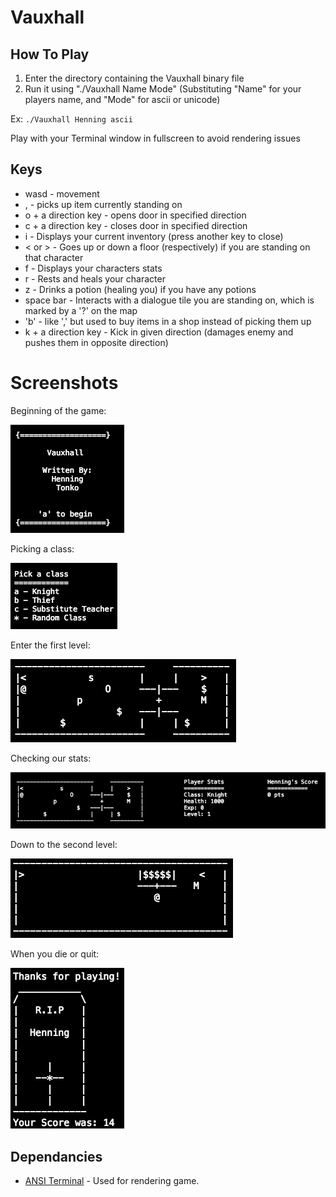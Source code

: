 # Vauxhall

## How To Play
1) Enter the directory containing the Vauxhall binary file
2) Run it using "./Vauxhall Name Mode" (Substituting "Name" for your players name, and "Mode" for ascii or unicode)

Ex: ```./Vauxhall Henning ascii```

Play with your Terminal window in fullscreen to avoid rendering issues

## Keys
* wasd - movement
* , - picks up item currently standing on
* o + a direction key - opens door in specified direction
* c + a direction key - closes door in specified direction
* i - Displays your current inventory (press another key to close)
* < or > - Goes up or down a floor (respectively) if you are standing on that character
* f - Displays your characters stats
* r - Rests and heals your character
* z - Drinks a potion (healing you) if you have any potions
* space bar - Interacts with a dialogue tile you are standing on, which is marked by a '?' on the map
* 'b' - like ',' but used to buy items in a shop instead of picking them up
* k + a direction key - Kick in given direction (damages enemy and pushes them in opposite direction)

# Screenshots

Beginning of the game:

![](screenshots/mainMenu.png)

Picking a class:

![](screenshots/pickingClass.png)

Enter the first level:

![](screenshots/firstLevel.png)

Checking our stats:

![](screenshots/checkingStats.png)

Down to the second level:

![](screenshots/secondLevel.png)

When you die or quit:

![](screenshots/deathScreen.png)

## Dependancies
* [ANSI Terminal](https://hackage.haskell.org/package/ansi-terminal) - Used for rendering game.